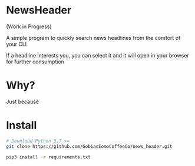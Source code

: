 # NewsHeader

(Work in Progress)

A simple program to quickly search news headlines from the comfort of your CLI

If a headline interests you, you can select it and it will open in your browser for further consumption

# Why?

Just because

# Install

```bash
# Download Python 3.7 >=
git clone https://github.com/GobiasSomeCoffeeCo/news_header.git
```
```bash
pip3 install -r requirements.txt
```